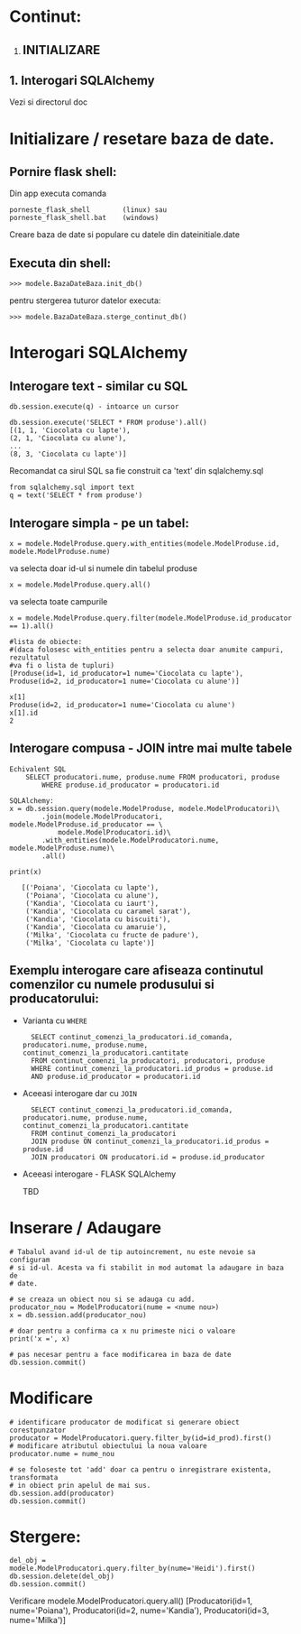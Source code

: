 # Continut:

1. ## INITIALIZARE

## 1. Interogari SQLAlchemy

Vezi si directorul doc

# Initializare / resetare baza de date.

## Pornire flask shell:

Din app executa comanda 

    porneste_flask_shell        (linux) sau 
    porneste_flask_shell.bat    (windows)

Creare baza de date si populare cu datele din dateinitiale.date

## Executa din shell:

    >>> modele.BazaDateBaza.init_db()

pentru stergerea tuturor datelor executa:

    >>> modele.BazaDateBaza.sterge_continut_db()


# Interogari SQLAlchemy


## Interogare text - similar cu SQL

    db.session.execute(q) - intoarce un cursor

    db.session.execute('SELECT * FROM produse').all()
    [(1, 1, 'Ciocolata cu lapte'), 
    (2, 1, 'Ciocolata cu alune'),
    ...
    (8, 3, 'Ciocolata cu lapte')]

Recomandat ca sirul SQL sa fie construit ca 'text' din sqlalchemy.sql

    from sqlalchemy.sql import text
    q = text('SELECT * from produse')

## Interogare simpla - pe un tabel:

    x = modele.ModelProduse.query.with_entities(modele.ModelProduse.id, modele.ModelProduse.nume)

va selecta doar id-ul si numele din tabelul produse

    x = modele.ModelProduse.query.all()

va selecta toate campurile

    x = modele.ModelProduse.query.filter(modele.ModelProduse.id_producator == 1).all()

    #lista de obiecte:
    #(daca folosesc with_entities pentru a selecta doar anumite campuri, rezultatul
    #va fi o lista de tupluri)
    [Produse(id=1, id_producator=1 nume='Ciocolata cu lapte'), 
    Produse(id=2, id_producator=1 nume='Ciocolata cu alune')]

    x[1]
    Produse(id=2, id_producator=1 nume='Ciocolata cu alune')
    x[1].id
    2

## Interogare compusa - JOIN intre mai multe tabele

    Echivalent SQL
        SELECT producatori.nume, produse.nume FROM producatori, produse
            WHERE produse.id_producator = producatori.id

    SQLAlchemy:
    x = db.session.query(modele.ModelProduse, modele.ModelProducatori)\
            .join(modele.ModelProducatori, modele.ModelProduse.id_producator == \
                modele.ModelProducatori.id)\
            .with_entities(modele.ModelProducatori.nume, modele.ModelProduse.nume)\
            .all()
    
    print(x)
         
       [('Poiana', 'Ciocolata cu lapte'), 
        ('Poiana', 'Ciocolata cu alune'), 
        ('Kandia', 'Ciocolata cu iaurt'), 
        ('Kandia', 'Ciocolata cu caramel sarat'), 
        ('Kandia', 'Ciocolata cu biscuiti'), 
        ('Kandia', 'Ciocolata cu amaruie'), 
        ('Milka', 'Ciocolata cu fructe de padure'), 
        ('Milka', 'Ciocolata cu lapte')]

## Exemplu interogare care afiseaza continutul comenzilor cu numele produsului si producatorului:

- Varianta cu `WHERE`

        SELECT continut_comenzi_la_producatori.id_comanda, producatori.nume, produse.nume, continut_comenzi_la_producatori.cantitate 
        FROM continut_comenzi_la_producatori, producatori, produse
        WHERE continut_comenzi_la_producatori.id_produs = produse.id 
        AND produse.id_producator = producatori.id

- Aceeasi interogare dar cu `JOIN`

        SELECT continut_comenzi_la_producatori.id_comanda, producatori.nume, produse.nume, continut_comenzi_la_producatori.cantitate 
        FROM continut_comenzi_la_producatori 
        JOIN produse ON continut_comenzi_la_producatori.id_produs = produse.id 
        JOIN producatori ON producatori.id = produse.id_producator

- Aceeasi interogare - FLASK SQLAlchemy

    TBD


# Inserare / Adaugare

    # Tabalul avand id-ul de tip autoincrement, nu este nevoie sa configuram
    # si id-ul. Acesta va fi stabilit in mod automat la adaugare in baza de 
    # date.

    # se creaza un obiect nou si se adauga cu add.
    producator_nou = ModelProducatori(nume = <nume nou>)
    x = db.session.add(producator_nou)

    # doar pentru a confirma ca x nu primeste nici o valoare
    print('x =', x)

    # pas necesar pentru a face modificarea in baza de date
    db.session.commit()

# Modificare

    # identificare producator de modificat si generare obiect corestpunzator
    producator = ModelProducatori.query.filter_by(id=id_prod).first()
    # modificare atributul obiectului la noua valoare
    producator.nume = nume_nou

    # se foloseste tot 'add' doar ca pentru o inregistrare existenta, transformata
    # in obiect prin apelul de mai sus.
    db.session.add(producator)
    db.session.commit()

# Stergere:

    del_obj = modele.ModelProducatori.query.filter_by(nume='Heidi').first()
    db.session.delete(del_obj)
    db.session.commit()

Verificare
    modele.ModelProducatori.query.all()
    [Producatori(id=1, nume='Poiana'), 
    Producatori(id=2, nume='Kandia'), 
    Producatori(id=3, nume='Milka')] 


